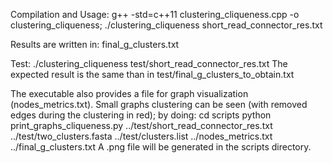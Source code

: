 Compilation and Usage:
 g++ -std=c++11 clustering_cliqueness.cpp -o clustering_cliqueness;  ./clustering_cliqueness short_read_connector_res.txt

Results are written in:
 final_g_clusters.txt

Test:
./clustering_cliqueness test/short_read_connector_res.txt
The expected result is the same than in test/final_g_clusters_to_obtain.txt

The executable also provides a file for graph visualization (nodes_metrics.txt).
Small graphs clustering can be seen (with removed edges during the clustering in red); by doing:
cd scripts
python print_graphs_cliqueness.py ../test/short_read_connector_res.txt ../test/two_clusters.fasta ../test/clusters.list ../nodes_metrics.txt ../final_g_clusters.txt
A .png file will be generated in the scripts directory.

